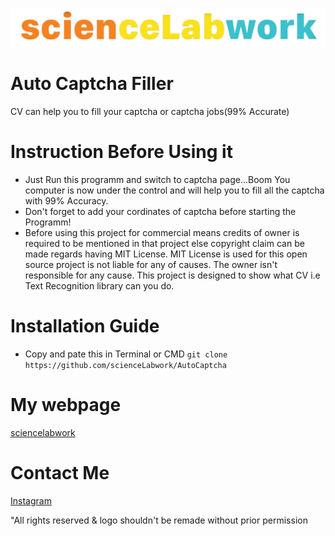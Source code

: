 ![logo](https://github.com/scienceLabwork/Rock_paper_scissor/blob/master/Wholelogo%20copy%202.png)

# Auto Captcha Filler
CV can help you to fill your captcha or captcha jobs(99% Accurate)

# Instruction Before Using it
* Just Run this programm and switch to captcha page...Boom You computer is now under the control and will help you to fill all the captcha with 99% Accuracy.
* Don't forget to add your cordinates of captcha before starting the Programm!
* Before using this project for commercial means credits of owner is required to 
  be mentioned in that project else copyright claim can be made regards having MIT License. 
  MIT License is used for this open source project is not liable for any of causes. 
  The owner isn't responsible for any cause. This project is designed to show what CV i.e Text Recognition library can you do.
  
# Installation Guide
* Copy and pate this in Terminal or CMD
`git clone https://github.com/scienceLabwork/AutoCaptcha`

# My webpage
[sciencelabwork](http://www.sciencelabwork.cf)

# Contact Me
[Instagram](https://www.instagram.com/rudra_shah_)

"All rights reserved & logo shouldn't be remade without prior permission
